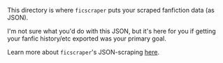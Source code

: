 This directory is where `ficscraper` puts your scraped fanfiction data (as JSON).

I'm not sure what you'd do with this JSON, but it's here for you if getting your fanfic history/etc exported was your primary goal.

Learn more about `ficscraper`'s JSON-scraping [here](https://github.com/thehaou/ficscraper/wiki/How-to-Use#-archive-of-our-own-ao3).